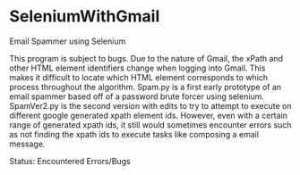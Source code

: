 # SeleniumWithGmail
Email Spammer using Selenium

This program is subject to bugs. Due to the nature of Gmail, the xPath and other HTML element identifiers change when logging into Gmail. This makes it difficult to locate which HTML element corresponds to which process throughout the algorithm. Spam.py is a first early prototype of an email spammer based off of a password brute forcer using selenium. SpamVer2.py is the second version with edits to try to attempt to execute on different google generated xpath element ids. However, even with a certain range of generated xpath ids, it still would sometimes encounter errors such as not finding the xpath ids to execute tasks like composing a email message. 

Status: Encountered Errors/Bugs
